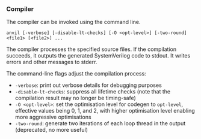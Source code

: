 ### Compiler

The compiler can be invoked using the command line.

```
anvil [-verbose] [-disable-lt-checks] [-O <opt-level>] [-two-round]  <file1> [<file2>] ...
```

The compiler processes the specified source files. If the compilation succeeds, it outputs the generated SystemVerilog code to stdout.
It writes errors and other messages to stderr.

The command-line flags adjust the compilation process:
* `-verbose`: print out verbose details for debugging purposes
* `-disable-lt-checks`: suppress all lifetime checks (note that the compilation result may no longer be timing-safe)
* `-O <opt-level>`: set the optimisation level for codegen to `opt-level`, effective values being 0, 1, and 2, with higher optimisation level enabling more aggressive optimisations
* `-two-round`: generate two iterations of each loop thread in the output (deprecated, no more useful)
